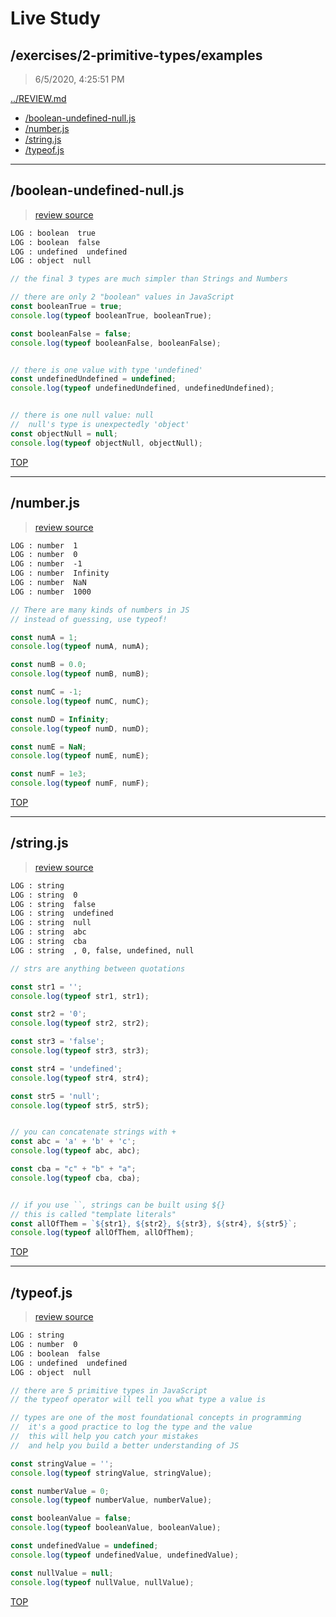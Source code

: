 # Live Study 

## /exercises/2-primitive-types/examples

> 6/5/2020, 4:25:51 PM 

[../REVIEW.md](../REVIEW.md)

- [/boolean-undefined-null.js](#boolean-undefined-nulljs) 
- [/number.js](#numberjs) 
- [/string.js](#stringjs) 
- [/typeof.js](#typeofjs) 

---

## /boolean-undefined-null.js

> 
>
> [review source](./boolean-undefined-null.js)

```txt
LOG : boolean  true
LOG : boolean  false
LOG : undefined  undefined
LOG : object  null
```

```js
// the final 3 types are much simpler than Strings and Numbers

// there are only 2 "boolean" values in JavaScript
const booleanTrue = true;
console.log(typeof booleanTrue, booleanTrue);

const booleanFalse = false;
console.log(typeof booleanFalse, booleanFalse);


// there is one value with type 'undefined'
const undefinedUndefined = undefined;
console.log(typeof undefinedUndefined, undefinedUndefined);


// there is one null value: null
//  null's type is unexpectedly 'object'
const objectNull = null;
console.log(typeof objectNull, objectNull);

```

[TOP](#live-study)

---

## /number.js

> 
>
> [review source](./number.js)

```txt
LOG : number  1
LOG : number  0
LOG : number  -1
LOG : number  Infinity
LOG : number  NaN
LOG : number  1000
```

```js
// There are many kinds of numbers in JS
// instead of guessing, use typeof!

const numA = 1;
console.log(typeof numA, numA);

const numB = 0.0;
console.log(typeof numB, numB);

const numC = -1;
console.log(typeof numC, numC);

const numD = Infinity;
console.log(typeof numD, numD);

const numE = NaN;
console.log(typeof numE, numE);

const numF = 1e3;
console.log(typeof numF, numF);

```

[TOP](#live-study)

---

## /string.js

> 
>
> [review source](./string.js)

```txt
LOG : string  
LOG : string  0
LOG : string  false
LOG : string  undefined
LOG : string  null
LOG : string  abc
LOG : string  cba
LOG : string  , 0, false, undefined, null
```

```js
// strs are anything between quotations

const str1 = '';
console.log(typeof str1, str1);

const str2 = '0';
console.log(typeof str2, str2);

const str3 = 'false';
console.log(typeof str3, str3);

const str4 = 'undefined';
console.log(typeof str4, str4);

const str5 = 'null';
console.log(typeof str5, str5);


// you can concatenate strings with +
const abc = 'a' + 'b' + 'c';
console.log(typeof abc, abc);

const cba = "c" + "b" + "a";
console.log(typeof cba, cba);


// if you use ``, strings can be built using ${}
// this is called "template literals"
const allOfThem = `${str1}, ${str2}, ${str3}, ${str4}, ${str5}`;
console.log(typeof allOfThem, allOfThem);


```

[TOP](#live-study)

---

## /typeof.js

> 
>
> [review source](./typeof.js)

```txt
LOG : string  
LOG : number  0
LOG : boolean  false
LOG : undefined  undefined
LOG : object  null
```

```js
// there are 5 primitive types in JavaScript
// the typeof operator will tell you what type a value is

// types are one of the most foundational concepts in programming
//  it's a good practice to log the type and the value
//  this will help you catch your mistakes
//  and help you build a better understanding of JS

const stringValue = '';
console.log(typeof stringValue, stringValue);

const numberValue = 0;
console.log(typeof numberValue, numberValue);

const booleanValue = false;
console.log(typeof booleanValue, booleanValue);

const undefinedValue = undefined;
console.log(typeof undefinedValue, undefinedValue);

const nullValue = null;
console.log(typeof nullValue, nullValue);

```

[TOP](#live-study)

